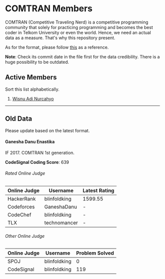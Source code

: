 # COMTRAN Members

COMTRAN (Competitive Traveling Nerd) is a competitive programming community
that solely for practicing programming and becomes the best coder in Telkom
University or even the world. Hence, we need an actual data as a measure.
That's why this repository present.

As for the format, please follow [this](details/epicurean.md) as a reference.

**Note**: Check its commit date in the file first for the data credibility.
There is a huge possibility to be outdated.

## Active Members

Sort this list alphabetically.

1. [Wisnu Adi Nurcahyo](details/epicurean.md)

---

## Old Data

Please update based on the latest format.

#### Ganesha Danu Enastika 

IF 2017. COMTRAN 1st generation.

**CodeSignal Coding Score**: 639

###### Rated Online Judge

| Online Judge | Username  | Latest Rating |
|--------------|-----------|---------------|
| HackerRank   | blinfoldking | 1599.55    |
| Codeforces   | GaneshaDanu | -           |
| CodeChef     | blinfoldking | -          |
| TLX          | technomancer | -          |

###### Other Online Judge

| Online Judge  | Username  | Problem Solved |
|---------------|-----------|----------------|
| SPOJ          | blinfoldking | 0              |
| CodeSignal    | blinfoldking | 119             |

